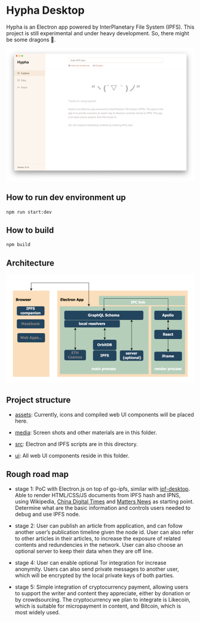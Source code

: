 # Hypha Desktop

Hypha is an Electron app powered by InterPlanetary File System (IPFS). This project is still experimental and under heavy development. So, there might be some dragons 🐉.

![Screen](media/screen.png)

## How to run dev environment up

```
npm run start:dev
```

## How to build

```
npm build
```

## Architecture

![Architecture](media/hypha-desktop-architecture.png)

## Project structure

- [assets](src): Currently, icons and compiled web UI components will be placed here.

- [media](media): Screen shots and other materials are in this folder.

- [src](src): Electron and IPFS scripts are in this directory.

- [ui](ui): All web UI components reside in this folder.

## Rough road map

- stage 1: PoC with Electron.js on top of go-ipfs, similar with [ipf-desktop](https://github.com/ipfs-shipyard/ipfs-desktop). Able to render HTML/CSS/JS documents from IPFS hash and IPNS, using Wikipedia, [China Digital Times](https://chinadigitaltimes.net) and [Matters News](https://matters.news) as starting point. Determine what are the basic information and controls users needed to debug and use IPFS node.

- stage 2: User can publish an article from application, and can follow another user’s publication timeline given the node id. User can also refer to other articles in their articles, to increase the exposure of related contents and redundencies in the network. User can also choose an optional server to keep their data when they are off line.

- stage 4: User can enable optional Tor integration for increase anonymity. Users can also send private messages to another user, which will be encrypted by the local private keys of both parties.

- stage 5: Simple integration of cryptocurrency payment, allowing users to support the writer and content they appreciate, either by donation or by crowdsourcing. The cryptocurrency we plan to integrate is Likecoin, which is suitable for micropayment in content, and Bitcoin, which is most widely used.
